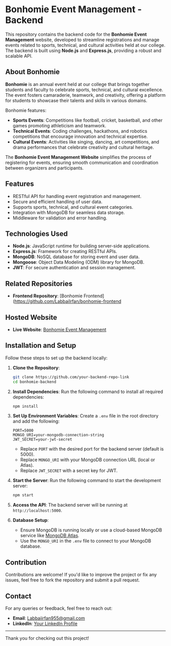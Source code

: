 
# Bonhomie Event Management - Backend

This repository contains the backend code for the **Bonhomie Event Management** website, developed to streamline registrations and manage events related to sports, technical, and cultural activities held at our college. The backend is built using **Node.js** and **Express.js**, providing a robust and scalable API.

## About Bonhomie

**Bonhomie** is an annual event held at our college that brings together students and faculty to celebrate sports, technical, and cultural excellence. The event fosters camaraderie, teamwork, and creativity, offering a platform for students to showcase their talents and skills in various domains. 

Bonhomie features:
- **Sports Events**: Competitions like football, cricket, basketball, and other games promoting athleticism and teamwork.
- **Technical Events**: Coding challenges, hackathons, and robotics competitions that encourage innovation and technical expertise.
- **Cultural Events**: Activities like singing, dancing, art competitions, and drama performances that celebrate creativity and cultural heritage.

The **Bonhomie Event Management Website** simplifies the process of registering for events, ensuring smooth communication and coordination between organizers and participants.

## Features

- RESTful API for handling event registration and management.
- Secure and efficient handling of user data.
- Supports sports, technical, and cultural event categories.
- Integration with MongoDB for seamless data storage.
- Middleware for validation and error handling.

## Technologies Used

- **Node.js**: JavaScript runtime for building server-side applications.
- **Express.js**: Framework for creating RESTful APIs.
- **MongoDB**: NoSQL database for storing event and user data.
- **Mongoose**: Object Data Modeling (ODM) library for MongoDB.
- **JWT**: For secure authentication and session management.

## Related Repositories

- **Frontend Repository**: [Bonhomie Frontend](https://github.com/LabbaiIrfan/bonhomie-frontend

## Hosted Website

- **Live Website**: [Bonhomie Event Management](https://bonhomie.aiktc.ac.in/)

## Installation and Setup

Follow these steps to set up the backend locally:

1. **Clone the Repository**:
   ```bash
   git clone https://github.com/your-backend-repo-link
   cd bonhomie-backend
   ```

2. **Install Dependencies**:
   Run the following command to install all required dependencies:
   ```bash
   npm install
   ```

3. **Set Up Environment Variables**:
   Create a `.env` file in the root directory and add the following:
   ```
   PORT=5000
   MONGO_URI=your-mongodb-connection-string
   JWT_SECRET=your-jwt-secret
   ```

   - Replace `PORT` with the desired port for the backend server (default is 5000).
   - Replace `MONGO_URI` with your MongoDB connection URL (local or Atlas).
   - Replace `JWT_SECRET` with a secret key for JWT.

4. **Start the Server**:
   Run the following command to start the development server:
   ```bash
   npm start
   ```

5. **Access the API**:
   The backend server will be running at `http://localhost:5000`.

6. **Database Setup**:
   - Ensure MongoDB is running locally or use a cloud-based MongoDB service like [MongoDB Atlas](https://www.mongodb.com/atlas).
   - Use the `MONGO_URI` in the `.env` file to connect to your MongoDB database.

## Contribution

Contributions are welcome! If you'd like to improve the project or fix any issues, feel free to fork the repository and submit a pull request.

## Contact

For any queries or feedback, feel free to reach out:

- **Email**: Labbaiirfan955@gmail.com
- **LinkedIn**: [Your LinkedIn Profile](https://www.linkedin.com/in/irfan-labbai-5085a0288/)

---

Thank you for checking out this project!

